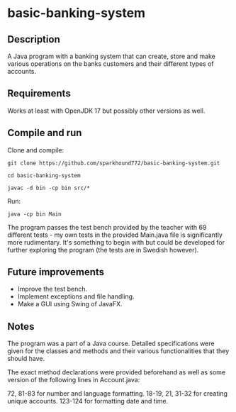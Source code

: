 # basic-banking-system

## Description

A Java program with a banking system that can create, store and make various operations on the banks customers and their different types of accounts.

## Requirements

Works at least with OpenJDK 17 but possibly other versions as well.

## Compile and run

Clone and compile:

`git clone https://github.com/sparkhound772/basic-banking-system.git`

`cd basic-banking-system`

`javac -d bin -cp bin src/*`

Run:

`java -cp bin Main`

The program passes the test bench provided by the teacher with 69 different tests - my own tests in the provided Main.java file is significantly more rudimentary. It's something to begin with but could be developed for further exploring the program (the tests are in Swedish however).

## Future improvements

- Improve the test bench.
- Implement exceptions and file handling.
- Make a GUI using Swing of JavaFX.

## Notes

The program was a part of a Java course. Detailed specifications were given for the classes and methods and their various functionalities that they should have. 

The exact method declarations were provided beforehand as well as some version of the following lines in Account.java: 

72, 81-83 for number and language formatting.
18-19, 21, 31-32 for creating unique accounts.
123-124 for formatting date and time.


